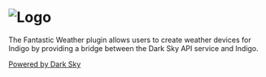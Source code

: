 # ![Logo](https://github.com/DaveL17/Fantastic-Weather/wiki/img/img_fantastic_weather.png)

The Fantastic Weather plugin allows users to create weather devices for Indigo by 
providing a bridge between the Dark Sky API service and Indigo.

[Powered by Dark Sky](https://darksky.net/poweredby/)

